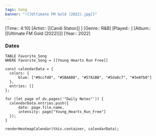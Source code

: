 ```yaml
---
tags: Song  
banner: "![[Ultimate FM Gold (2022).jpg]]"
---
```

[Time:: 4:10]
[Artist:: [[Candi Staton]] ]
[Genre:: R&B]
[Played:: ]
[Album:: [[Ultimate FM Gold (2022)]]]
[Year:: 2022]
### Dates
````dataview
TABLE Favorite_Song
WHERE Favorite_Song = [[Young Hearts Run Free]]
````
  ```dataviewjs
const calendarData = { 
	colors: { 
		blue: ["#9ccfd8", "#5BAAB8", "#57A1BB", "#5da8c7", "#3e8fb0"] 
	}, 
	entries: [] 
}; 

for (let page of dv.pages('"Daily Notes"')) { 
	calendarData.entries.push({ 
		date: page.file.name, 
		intensity: page["Young_Hearts_Run_Free"]
	}); 
} 

renderHeatmapCalendar(this.container, calendarData);
```
